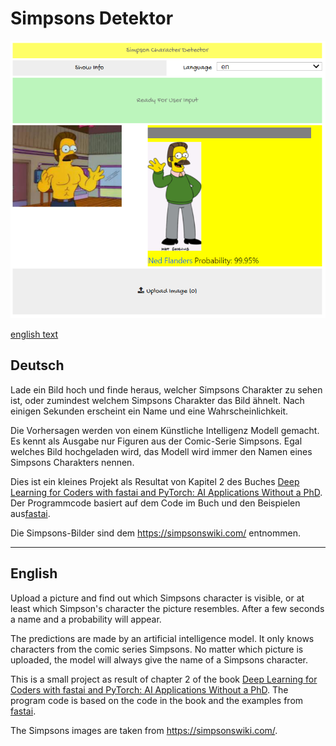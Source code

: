 # Simpsons Detektor
![Hello World](/images/sd_demo.png?raw=true "sample image")

[english text](#english)

## Deutsch
Lade ein Bild hoch und finde heraus, welcher Simpsons Charakter zu sehen ist, oder zumindest welchem Simpsons Charakter das Bild ähnelt. Nach einigen Sekunden erscheint ein Name und eine Wahrscheinlichkeit. 

Die Vorhersagen werden von einem Künstliche Intelligenz Modell gemacht. Es kennt als Ausgabe nur Figuren aus der Comic-Serie Simpsons. Egal welches Bild hochgeladen wird, das Modell wird immer den Namen eines Simpsons Charakters nennen.

Dies ist ein kleines Projekt als Resultat von Kapitel 2 des Buches [Deep Learning for Coders with fastai and PyTorch: AI Applications Without a PhD](https://www.amazon.de/Deep-Learning-Coders-Fastai-Pytorch/dp/1492045527). Der Programmcode basiert auf dem Code im Buch und den Beispielen aus[fastai](http://docs.fast.ai/).

Die Simpsons-Bilder sind dem https://simpsonswiki.com/ entnommen.

---------------------------------------------
## English
Upload a picture and find out which Simpsons character is visible, or at least which Simpson's character the picture resembles. After a few seconds a name and a probability will appear.

The predictions are made by an artificial intelligence model. It only knows characters from the comic series Simpsons. No matter which picture is uploaded, the model will always give the name of a Simpsons character.

This is a small project as result of chapter 2 of the book [Deep Learning for Coders with fastai and PyTorch: AI Applications Without a PhD](https://www.amazon.de/Deep-Learning-Coders-Fastai-Pytorch/dp/1492045527). The program code is based on the code in the book and the examples from [fastai](http://docs.fast.ai/).

The Simpsons images are taken from https://simpsonswiki.com/.
